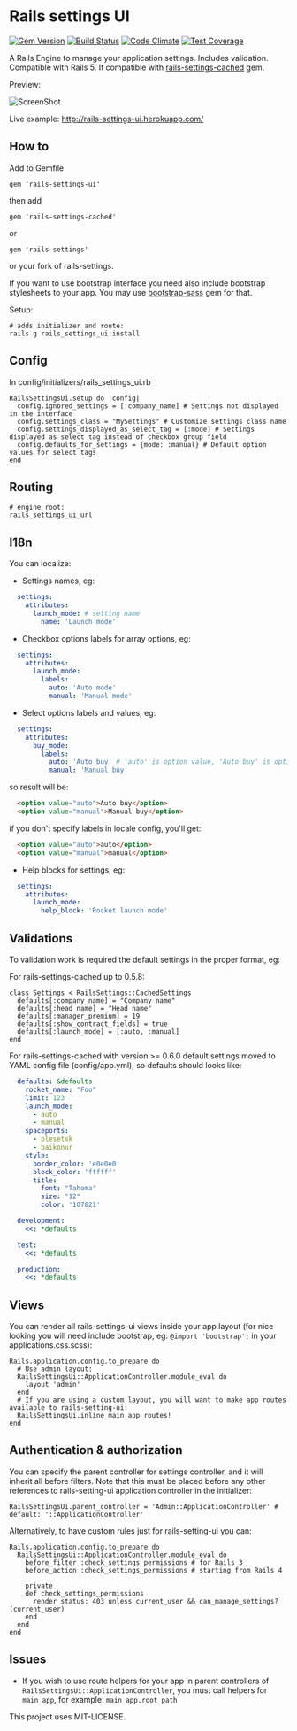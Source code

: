 Rails settings UI
================================

[![Gem Version](https://badge.fury.io/rb/rails-settings-ui.png)](http://badge.fury.io/rb/rails-settings-ui)
[![Build Status](https://travis-ci.org/accessd/rails-settings-ui.svg?branch=master)](https://travis-ci.org/accessd/rails-settings-ui)
[![Code Climate](https://codeclimate.com/github/accessd/rails-settings-ui/badges/gpa.svg)](https://codeclimate.com/github/accessd/rails-settings-ui)
[![Test Coverage](https://codeclimate.com/github/accessd/rails-settings-ui/badges/coverage.svg)](https://codeclimate.com/github/accessd/rails-settings-ui/coverage)

A Rails Engine to manage your application settings. Includes validation. Compatible with Rails 5.
It compatible with [rails-settings-cached](https://github.com/huacnlee/rails-settings-cached) gem.

Preview:

![ScreenShot](https://raw.github.com/accessd/rails-settings-ui/master/doc/img/settings-page.png)

Live example: http://rails-settings-ui.herokuapp.com/

How to
-----

Add to Gemfile

    gem 'rails-settings-ui'

then add

    gem 'rails-settings-cached'

or

    gem 'rails-settings'

or your fork of rails-settings.

If you want to use bootstrap interface you need also include bootstrap stylesheets to your app.
You may use [bootstrap-sass](https://github.com/twbs/bootstrap-sass) gem for that.

Setup:

    # adds initializer and route:
    rails g rails_settings_ui:install

Config
------------

In config/initializers/rails_settings_ui.rb

    RailsSettingsUi.setup do |config|
      config.ignored_settings = [:company_name] # Settings not displayed in the interface
      config.settings_class = "MySettings" # Customize settings class name
      config.settings_displayed_as_select_tag = [:mode] # Settings displayed as select tag instead of checkbox group field
      config.defaults_for_settings = {mode: :manual} # Default option values for select tags
    end

Routing
-------

    # engine root:
    rails_settings_ui_url

I18n
-------------

You can localize:

*  Settings names, eg:

```yaml
  settings:
    attributes:
      launch_mode: # setting name
        name: 'Launch mode'
```

*  Checkbox options labels for array options, eg:

```yaml
  settings:
    attributes:
      launch_mode:
        labels:
          auto: 'Auto mode'
          manual: 'Manual mode'
```

*  Select options labels and values, eg:

```yaml
  settings:
    attributes:
      buy_mode:
        labels:
          auto: 'Auto buy' # 'auto' is option value, 'Auto buy' is option label
          manual: 'Manual buy'
```

so result will be:

```html
  <option value="auto">Auto buy</option>
  <option value="manual">Manual buy</option>
```

if you don't specify labels in locale config, you'll get:

```html
  <option value="auto">auto</option>
  <option value="manual">manual</option>
```

*  Help blocks for settings, eg:

```yaml
  settings:
    attributes:
      launch_mode:
        help_block: 'Rocket launch mode'
```

Validations
-------------

To validation work is required the default settings in the proper format, eg:

For rails-settings-cached up to 0.5.8:

    class Settings < RailsSettings::CachedSettings
      defaults[:company_name] = "Company name"
      defaults[:head_name] = "Head name"
      defaults[:manager_premium] = 19
      defaults[:show_contract_fields] = true
      defaults[:launch_mode] = [:auto, :manual]
    end

For rails-settings-cached with version >= 0.6.0 default settings moved to YAML config file (config/app.yml), so
defaults should looks like:

```yaml
  defaults: &defaults
    rocket_name: "Foo"
    limit: 123
    launch_mode:
      - auto
      - manual
    spaceports:
      - plesetsk
      - baikonur
    style:
      border_color: 'e0e0e0'
      block_color: 'ffffff'
      title:
        font: "Tahoma"
        size: "12"
        color: '107821'

  development:
    <<: *defaults

  test:
    <<: *defaults

  production:
    <<: *defaults
```

Views
-------------

You can render all rails-settings-ui views inside your app layout (for nice looking you will need include bootstrap, eg: `@import 'bootstrap';` in your applications.css.scss):

    Rails.application.config.to_prepare do
      # Use admin layout:
      RailsSettingsUi::ApplicationController.module_eval do
        layout 'admin'
      end
      # If you are using a custom layout, you will want to make app routes available to rails-setting-ui:
      RailsSettingsUi.inline_main_app_routes!
    end


Authentication & authorization
------------------------------

You can specify the parent controller for settings controller, and it will inherit all before filters.
Note that this must be placed before any other references to rails-setting-ui application controller in the initializer:

    RailsSettingsUi.parent_controller = 'Admin::ApplicationController' # default: '::ApplicationController'

Alternatively, to have custom rules just for rails-setting-ui you can:

    Rails.application.config.to_prepare do
      RailsSettingsUi::ApplicationController.module_eval do
        before_filter :check_settings_permissions # for Rails 3
        before_action :check_settings_permissions # starting from Rails 4

        private
        def check_settings_permissions
          render status: 403 unless current_user && can_manage_settings?(current_user)
        end
      end
    end

Issues
-------------

  * If you wish to use route helpers for your app in parent controllers of `RailsSettingsUi::ApplicationController`, you must call helpers for `main_app`, for example: `main_app.root_path`


This project uses MIT-LICENSE.
